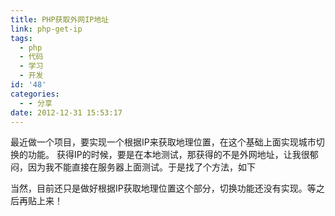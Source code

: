 ```yaml
---
title: PHP获取外网IP地址
link: php-get-ip
tags:
  - php
  - 代码
  - 学习
  - 开发
id: '48'
categories:
  - - 分享
date: 2012-12-31 15:53:17
---
```


最近做一个项目，要实现一个根据IP来获取地理位置，在这个基础上面实现城市切换的功能。 获得IP的时候，要是在本地测试，那获得的不是外网地址，让我很郁闷，因为我不能直接在服务器上面测试。于是找了个方法，如下

当然，目前还只是做好根据IP获取地理位置这个部分，切换功能还没有实现。等之后再贴上来！
